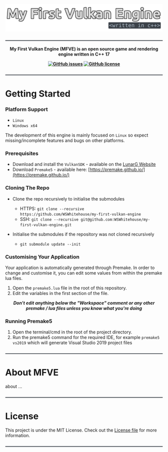 ![My First Vulkan Engine - Written in Cpp](./resources/readme-title.png)

![Seperator](./resources/readme-seperator.png)

<p align="center">
  <b> 
My First Vulkan Engine (MFVE) is an open source game and rendering engine written in C++ 17
  </b>
</p>

<p align="center">
  <b> 
    <a href="https://github.com/WSWhitehouse/my-first-vulkan-engine/issues"><img alt="GitHub issues" src="https://img.shields.io/github/issues/WSWhitehouse/my-first-vulkan-engine?style=flat-square"></a>
    <a href="https://github.com/WSWhitehouse/my-first-vulkan-engine"><img alt="GitHub license" src="https://img.shields.io/github/license/WSWhitehouse/my-first-vulkan-engine?style=flat-square"></a>
  </b>
</p>

![Seperator](./resources/readme-seperator.png)

# Getting Started
### Platform Support 
  - `Linux`
  - `Windows x64`

The development of this engine is mainly focused on `Linux` so expect missing/incomplete features and bugs on other platforms.

### Prerequisites 
- Download and install the `VulkanSDK` - available on the [LunarG Website](https://vulkan.lunarg.com/sdk/home)
- Download `Premake5` - available here: [https://premake.github.io/](https://premake.github.io/)

### Cloning The Repo
- Clone the repo recursively to initialise the submodules
  - HTTPS: `git clone --recursive https://github.com/WSWhitehouse/my-first-vulkan-engine`
  - SSH: `git clone --recursive git@github.com:WSWhitehouse/my-first-vulkan-engine.git`
  

- Initialise the submodules if the repository was not cloned recursively 
  - `git submodule update --init`
  
### Customising Your Application

Your application is automatically generated through Premake. 
In order to change and customise it, you can edit some values from within the premake lua files.

1. Open the `premake5.lua` file in the root of this repository.
2. Edit the variables in the first section of the file.

<p align="center">
  <b><i> Don't edit anything below the "Workspace" comment or any other premake / lua files unless you know what you're doing </i></b>
</p>

### Running Premake5
1. Open the terminal/cmd in the root of the project directory.
2. Run the premake5 command for the required IDE, for example `premake5 vs2019` which will generate Visual Studio 2019 project files

![Seperator](./resources/readme-seperator.png)

# About MFVE
 about ...

![Seperator](./resources/readme-seperator.png)

# License
This project is under the MIT License. Check out the [License file](https://github.com/WSWhitehouse/my-first-vulkan-engine/blob/main/LICENSE.md) for more information.

![Seperator](./resources/readme-seperator.png)
